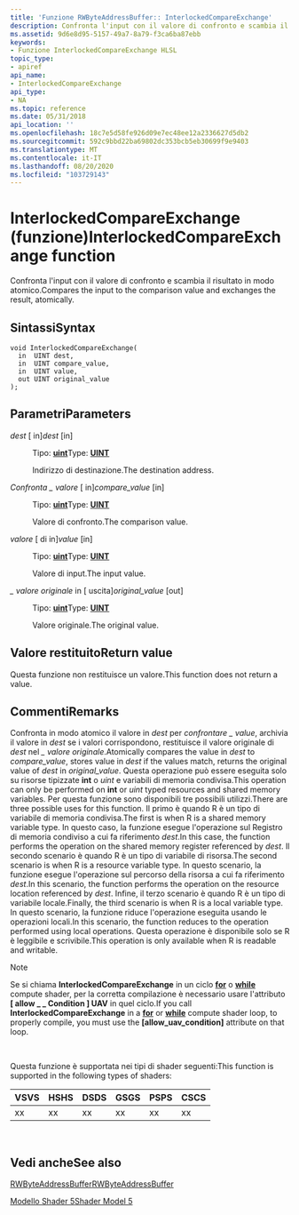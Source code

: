 ```yaml
---
title: 'Funzione RWByteAddressBuffer:: InterlockedCompareExchange'
description: Confronta l'input con il valore di confronto e scambia il risultato in modo atomico.
ms.assetid: 9d6e8d95-5157-49a7-8a79-f3ca6ba87ebb
keywords:
- Funzione InterlockedCompareExchange HLSL
topic_type:
- apiref
api_name:
- InterlockedCompareExchange
api_type:
- NA
ms.topic: reference
ms.date: 05/31/2018
api_location: ''
ms.openlocfilehash: 18c7e5d58fe926d09e7ec48ee12a2336627d5db2
ms.sourcegitcommit: 592c9bbd22ba69802dc353bcb5eb30699f9e9403
ms.translationtype: MT
ms.contentlocale: it-IT
ms.lasthandoff: 08/20/2020
ms.locfileid: "103729143"
---
```

# <a name="interlockedcompareexchange-function"></a><span data-ttu-id="fc903-104">InterlockedCompareExchange (funzione)</span><span class="sxs-lookup"><span data-stu-id="fc903-104">InterlockedCompareExchange function</span></span>

<span data-ttu-id="fc903-105">Confronta l'input con il valore di confronto e scambia il risultato in modo atomico.</span><span class="sxs-lookup"><span data-stu-id="fc903-105">Compares the input to the comparison value and exchanges the result, atomically.</span></span>

## <a name="syntax"></a><span data-ttu-id="fc903-106">Sintassi</span><span class="sxs-lookup"><span data-stu-id="fc903-106">Syntax</span></span>

``` syntax
void InterlockedCompareExchange(
  in  UINT dest,
  in  UINT compare_value,
  in  UINT value,
  out UINT original_value
);
```

## <a name="parameters"></a><span data-ttu-id="fc903-107">Parametri</span><span class="sxs-lookup"><span data-stu-id="fc903-107">Parameters</span></span>

<dl> <dt>

<span data-ttu-id="fc903-108">*dest* \[ in\]</span><span class="sxs-lookup"><span data-stu-id="fc903-108">*dest* \[in\]</span></span>
</dt> <dd>

<span data-ttu-id="fc903-109">Tipo: **[ **uint**](/windows/desktop/WinProg/windows-data-types)**</span><span class="sxs-lookup"><span data-stu-id="fc903-109">Type: **[**UINT**](/windows/desktop/WinProg/windows-data-types)**</span></span>

<span data-ttu-id="fc903-110">Indirizzo di destinazione.</span><span class="sxs-lookup"><span data-stu-id="fc903-110">The destination address.</span></span>

</dd> <dt>

<span data-ttu-id="fc903-111">*Confronta \_ valore* \[ in\]</span><span class="sxs-lookup"><span data-stu-id="fc903-111">*compare\_value* \[in\]</span></span>
</dt> <dd>

<span data-ttu-id="fc903-112">Tipo: **[ **uint**](/windows/desktop/WinProg/windows-data-types)**</span><span class="sxs-lookup"><span data-stu-id="fc903-112">Type: **[**UINT**](/windows/desktop/WinProg/windows-data-types)**</span></span>

<span data-ttu-id="fc903-113">Valore di confronto.</span><span class="sxs-lookup"><span data-stu-id="fc903-113">The comparison value.</span></span>

</dd> <dt>

<span data-ttu-id="fc903-114">*valore* \[ di in\]</span><span class="sxs-lookup"><span data-stu-id="fc903-114">*value* \[in\]</span></span>
</dt> <dd>

<span data-ttu-id="fc903-115">Tipo: **[ **uint**](/windows/desktop/WinProg/windows-data-types)**</span><span class="sxs-lookup"><span data-stu-id="fc903-115">Type: **[**UINT**](/windows/desktop/WinProg/windows-data-types)**</span></span>

<span data-ttu-id="fc903-116">Valore di input.</span><span class="sxs-lookup"><span data-stu-id="fc903-116">The input value.</span></span>

</dd> <dt>

<span data-ttu-id="fc903-117">*\_ valore originale* in \[ uscita\]</span><span class="sxs-lookup"><span data-stu-id="fc903-117">*original\_value* \[out\]</span></span>
</dt> <dd>

<span data-ttu-id="fc903-118">Tipo: **[ **uint**](/windows/desktop/WinProg/windows-data-types)**</span><span class="sxs-lookup"><span data-stu-id="fc903-118">Type: **[**UINT**](/windows/desktop/WinProg/windows-data-types)**</span></span>

<span data-ttu-id="fc903-119">Valore originale.</span><span class="sxs-lookup"><span data-stu-id="fc903-119">The original value.</span></span>

</dd> </dl>

## <a name="return-value"></a><span data-ttu-id="fc903-120">Valore restituito</span><span class="sxs-lookup"><span data-stu-id="fc903-120">Return value</span></span>

<span data-ttu-id="fc903-121">Questa funzione non restituisce un valore.</span><span class="sxs-lookup"><span data-stu-id="fc903-121">This function does not return a value.</span></span>

## <a name="remarks"></a><span data-ttu-id="fc903-122">Commenti</span><span class="sxs-lookup"><span data-stu-id="fc903-122">Remarks</span></span>

<span data-ttu-id="fc903-123">Confronta in modo atomico il valore in *dest* per *confrontare \_ value*, archivia il valore in *dest* se i valori corrispondono, restituisce il valore originale di *dest* nel *\_ valore originale*.</span><span class="sxs-lookup"><span data-stu-id="fc903-123">Atomically compares the value in *dest* to *compare\_value*, stores value in *dest* if the values match, returns the original value of *dest* in *original\_value*.</span></span> <span data-ttu-id="fc903-124">Questa operazione può essere eseguita solo su risorse tipizzate **int** o *uint* e variabili di memoria condivisa.</span><span class="sxs-lookup"><span data-stu-id="fc903-124">This operation can only be performed on **int** or *uint* typed resources and shared memory variables.</span></span> <span data-ttu-id="fc903-125">Per questa funzione sono disponibili tre possibili utilizzi.</span><span class="sxs-lookup"><span data-stu-id="fc903-125">There are three possible uses for this function.</span></span> <span data-ttu-id="fc903-126">Il primo è quando R è un tipo di variabile di memoria condivisa.</span><span class="sxs-lookup"><span data-stu-id="fc903-126">The first is when R is a shared memory variable type.</span></span> <span data-ttu-id="fc903-127">In questo caso, la funzione esegue l'operazione sul Registro di memoria condiviso a cui fa riferimento *dest*.</span><span class="sxs-lookup"><span data-stu-id="fc903-127">In this case, the function performs the operation on the shared memory register referenced by *dest*.</span></span> <span data-ttu-id="fc903-128">Il secondo scenario è quando R è un tipo di variabile di risorsa.</span><span class="sxs-lookup"><span data-stu-id="fc903-128">The second scenario is when R is a resource variable type.</span></span> <span data-ttu-id="fc903-129">In questo scenario, la funzione esegue l'operazione sul percorso della risorsa a cui fa riferimento *dest*.</span><span class="sxs-lookup"><span data-stu-id="fc903-129">In this scenario, the function performs the operation on the resource location referenced by *dest*.</span></span> <span data-ttu-id="fc903-130">Infine, il terzo scenario è quando R è un tipo di variabile locale.</span><span class="sxs-lookup"><span data-stu-id="fc903-130">Finally, the third scenario is when R is a local variable type.</span></span> <span data-ttu-id="fc903-131">In questo scenario, la funzione riduce l'operazione eseguita usando le operazioni locali.</span><span class="sxs-lookup"><span data-stu-id="fc903-131">In this scenario, the function reduces to the operation performed using local operations.</span></span> <span data-ttu-id="fc903-132">Questa operazione è disponibile solo se R è leggibile e scrivibile.</span><span class="sxs-lookup"><span data-stu-id="fc903-132">This operation is only available when R is readable and writable.</span></span>

> [!Note]  
> <span data-ttu-id="fc903-133">Se si chiama **InterlockedCompareExchange** in un ciclo [**for**](dx-graphics-hlsl-for.md) o [**while**](dx-graphics-hlsl-while.md) compute shader, per la corretta compilazione è necessario usare l'attributo **\[ allow \_ \_ Condition \] UAV** in quel ciclo.</span><span class="sxs-lookup"><span data-stu-id="fc903-133">If you call **InterlockedCompareExchange** in a [**for**](dx-graphics-hlsl-for.md) or [**while**](dx-graphics-hlsl-while.md) compute shader loop, to properly compile, you must use the **\[allow\_uav\_condition\]** attribute on that loop.</span></span>

 

<span data-ttu-id="fc903-134">Questa funzione è supportata nei tipi di shader seguenti:</span><span class="sxs-lookup"><span data-stu-id="fc903-134">This function is supported in the following types of shaders:</span></span>



| <span data-ttu-id="fc903-135">VS</span><span class="sxs-lookup"><span data-stu-id="fc903-135">VS</span></span>  | <span data-ttu-id="fc903-136">HS</span><span class="sxs-lookup"><span data-stu-id="fc903-136">HS</span></span>  | <span data-ttu-id="fc903-137">DS</span><span class="sxs-lookup"><span data-stu-id="fc903-137">DS</span></span>  | <span data-ttu-id="fc903-138">GS</span><span class="sxs-lookup"><span data-stu-id="fc903-138">GS</span></span>  | <span data-ttu-id="fc903-139">PS</span><span class="sxs-lookup"><span data-stu-id="fc903-139">PS</span></span>  | <span data-ttu-id="fc903-140">CS</span><span class="sxs-lookup"><span data-stu-id="fc903-140">CS</span></span>  |
|-----|-----|-----|-----|-----|-----|
| <span data-ttu-id="fc903-141">x</span><span class="sxs-lookup"><span data-stu-id="fc903-141">x</span></span>   | <span data-ttu-id="fc903-142">x</span><span class="sxs-lookup"><span data-stu-id="fc903-142">x</span></span>   | <span data-ttu-id="fc903-143">x</span><span class="sxs-lookup"><span data-stu-id="fc903-143">x</span></span>   | <span data-ttu-id="fc903-144">x</span><span class="sxs-lookup"><span data-stu-id="fc903-144">x</span></span>   | <span data-ttu-id="fc903-145">x</span><span class="sxs-lookup"><span data-stu-id="fc903-145">x</span></span>   | <span data-ttu-id="fc903-146">x</span><span class="sxs-lookup"><span data-stu-id="fc903-146">x</span></span>   |



 

## <a name="see-also"></a><span data-ttu-id="fc903-147">Vedi anche</span><span class="sxs-lookup"><span data-stu-id="fc903-147">See also</span></span>

<dl> <dt>

[<span data-ttu-id="fc903-148">RWByteAddressBuffer</span><span class="sxs-lookup"><span data-stu-id="fc903-148">RWByteAddressBuffer</span></span>](sm5-object-rwbyteaddressbuffer.md)
</dt> <dt>

[<span data-ttu-id="fc903-149">Modello Shader 5</span><span class="sxs-lookup"><span data-stu-id="fc903-149">Shader Model 5</span></span>](d3d11-graphics-reference-sm5.md)
</dt> </dl>

 

 